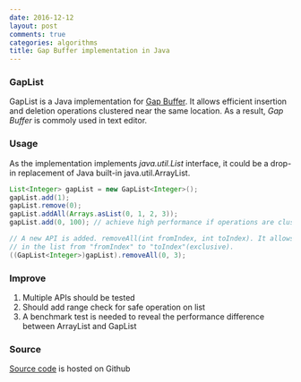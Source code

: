 ```yaml
---
date: 2016-12-12
layout: post
comments: true
categories: algorithms
title: Gap Buffer implementation in Java
---
```

### GapList
GapList is a Java implementation for [Gap Buffer](https://en.wikipedia.org/wiki/Gap_buffer). It allows efficient
insertion and deletion operations clustered near the same location. As a result, *Gap Buffer* is commoly used in
text editor.

### Usage

As the implementation implements *java.util.List* interface, it could be a drop-in replacement of Java built-in
java.util.ArrayList.

```java
List<Integer> gapList = new GapList<Integer>();
gapList.add(1);
gapList.remove(0);
gapList.addAll(Arrays.asList(0, 1, 2, 3));
gapList.add(0, 100); // achieve high performance if operations are clustered in the same location

// A new API is added. removeAll(int fromIndex, int toIndex). It allows client to remove elements
// in the list from "fromIndex" to "toIndex"(exclusive).
((GapList<Integer>)gapList).removeAll(0, 3);
```

### Improve

1. Multiple APIs should be tested
2. Should add range check for safe operation on list
3. A benchmark test is needed to reveal the performance difference between ArrayList and GapList

### Source

[Source code](https://github.com/wenfengzhuo/kava) is hosted on Github
